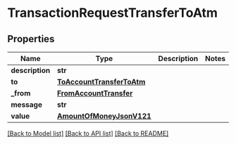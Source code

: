 # TransactionRequestTransferToAtm

## Properties
Name | Type | Description | Notes
------------ | ------------- | ------------- | -------------
**description** | **str** |  | 
**to** | [**ToAccountTransferToAtm**](ToAccountTransferToAtm.md) |  | 
**_from** | [**FromAccountTransfer**](FromAccountTransfer.md) |  | 
**message** | **str** |  | 
**value** | [**AmountOfMoneyJsonV121**](AmountOfMoneyJsonV121.md) |  | 

[[Back to Model list]](../README.md#documentation-for-models) [[Back to API list]](../README.md#documentation-for-api-endpoints) [[Back to README]](../README.md)


